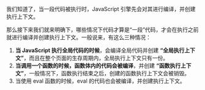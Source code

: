 我们知道了，当一段代码被执行时，JavaScript 引擎先会对其进行编译，并创建执行上下文。

那么接下来我们就来明确下，哪些情况下代码才算是“一段”代码，才会在执行之前就进行编译并创建执行上下文。一般说来，有这么三种情况：

1. **当 JavaScript 执行全局代码的时候**，会编译全局代码并创建 **“全局执行上下文”**，而且在整个页面的生存周期内，全局执行上下文只有一份。
2. **当调用一个函数的时候，函数体内的代码会被编译**，并创建 **“函数执行上下文”**，一般情况下，函数执行结束之后，创建的函数执行上下文会被销毁。
3. 当使用 eval 函数的时候，eval 的代码也会被编译，并创建执行上下文。


